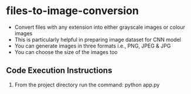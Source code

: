 # files-to-image-conversion
- Convert files with any extension into either grayscale images or colour images
- This is particularly helpful in preparing image dataset for CNN model
- You can generate images in three formats i.e., PNG, JPEG & JPG
- You can choose the size of the images too

## Code Execution Instructions
1. From the project directory run the command: python app.py
